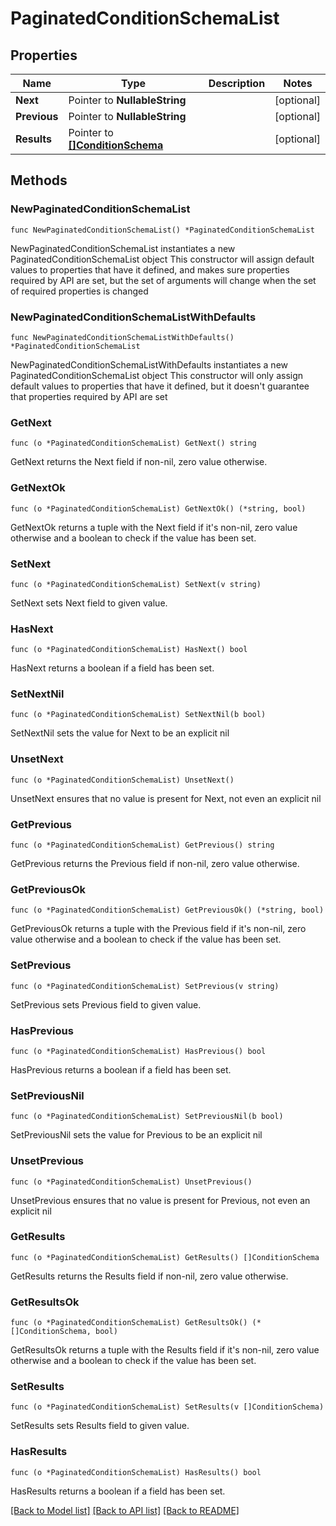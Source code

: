 # PaginatedConditionSchemaList

## Properties

Name | Type | Description | Notes
------------ | ------------- | ------------- | -------------
**Next** | Pointer to **NullableString** |  | [optional] 
**Previous** | Pointer to **NullableString** |  | [optional] 
**Results** | Pointer to [**[]ConditionSchema**](ConditionSchema.md) |  | [optional] 

## Methods

### NewPaginatedConditionSchemaList

`func NewPaginatedConditionSchemaList() *PaginatedConditionSchemaList`

NewPaginatedConditionSchemaList instantiates a new PaginatedConditionSchemaList object
This constructor will assign default values to properties that have it defined,
and makes sure properties required by API are set, but the set of arguments
will change when the set of required properties is changed

### NewPaginatedConditionSchemaListWithDefaults

`func NewPaginatedConditionSchemaListWithDefaults() *PaginatedConditionSchemaList`

NewPaginatedConditionSchemaListWithDefaults instantiates a new PaginatedConditionSchemaList object
This constructor will only assign default values to properties that have it defined,
but it doesn't guarantee that properties required by API are set

### GetNext

`func (o *PaginatedConditionSchemaList) GetNext() string`

GetNext returns the Next field if non-nil, zero value otherwise.

### GetNextOk

`func (o *PaginatedConditionSchemaList) GetNextOk() (*string, bool)`

GetNextOk returns a tuple with the Next field if it's non-nil, zero value otherwise
and a boolean to check if the value has been set.

### SetNext

`func (o *PaginatedConditionSchemaList) SetNext(v string)`

SetNext sets Next field to given value.

### HasNext

`func (o *PaginatedConditionSchemaList) HasNext() bool`

HasNext returns a boolean if a field has been set.

### SetNextNil

`func (o *PaginatedConditionSchemaList) SetNextNil(b bool)`

 SetNextNil sets the value for Next to be an explicit nil

### UnsetNext
`func (o *PaginatedConditionSchemaList) UnsetNext()`

UnsetNext ensures that no value is present for Next, not even an explicit nil
### GetPrevious

`func (o *PaginatedConditionSchemaList) GetPrevious() string`

GetPrevious returns the Previous field if non-nil, zero value otherwise.

### GetPreviousOk

`func (o *PaginatedConditionSchemaList) GetPreviousOk() (*string, bool)`

GetPreviousOk returns a tuple with the Previous field if it's non-nil, zero value otherwise
and a boolean to check if the value has been set.

### SetPrevious

`func (o *PaginatedConditionSchemaList) SetPrevious(v string)`

SetPrevious sets Previous field to given value.

### HasPrevious

`func (o *PaginatedConditionSchemaList) HasPrevious() bool`

HasPrevious returns a boolean if a field has been set.

### SetPreviousNil

`func (o *PaginatedConditionSchemaList) SetPreviousNil(b bool)`

 SetPreviousNil sets the value for Previous to be an explicit nil

### UnsetPrevious
`func (o *PaginatedConditionSchemaList) UnsetPrevious()`

UnsetPrevious ensures that no value is present for Previous, not even an explicit nil
### GetResults

`func (o *PaginatedConditionSchemaList) GetResults() []ConditionSchema`

GetResults returns the Results field if non-nil, zero value otherwise.

### GetResultsOk

`func (o *PaginatedConditionSchemaList) GetResultsOk() (*[]ConditionSchema, bool)`

GetResultsOk returns a tuple with the Results field if it's non-nil, zero value otherwise
and a boolean to check if the value has been set.

### SetResults

`func (o *PaginatedConditionSchemaList) SetResults(v []ConditionSchema)`

SetResults sets Results field to given value.

### HasResults

`func (o *PaginatedConditionSchemaList) HasResults() bool`

HasResults returns a boolean if a field has been set.


[[Back to Model list]](../README.md#documentation-for-models) [[Back to API list]](../README.md#documentation-for-api-endpoints) [[Back to README]](../README.md)


